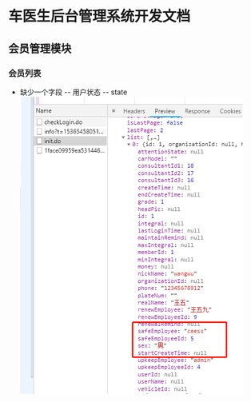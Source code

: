 车医生后台管理系统开发文档
=======================
## 会员管理模块

### 会员列表
+ 缺少一个字段 -- 用户状态 -- state       
  ![list-1](imgs/2018-09-10/list-1.jpg)
